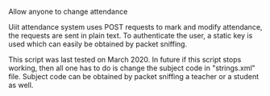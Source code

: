 Allow anyone to change attendance

Uiit attendance system uses POST requests to mark and modify attendance, the requests are sent in plain text. To authenticate the user, a static key is used which can easily be obtained by packet sniffing.

This script was last tested on March 2020. In future if this script stops working, then all one has to do is change the subject code in "strings.xml" file. Subject code can be obtained by packet sniffing a teacher or a student as well.
